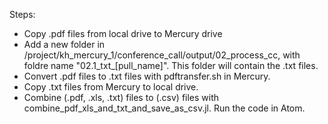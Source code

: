 Steps:
- Copy .pdf files from local drive to Mercury drive
- Add a new folder in /project/kh_mercury_1/conference_call/output/02_process_cc, with foldre name "02.1_txt_[pull_name]". This folder will contain the .txt files.
- Convert .pdf files to .txt files with pdftransfer.sh in Mercury.
- Copy .txt files from Mercury to local drive.
- Combine (.pdf, .xls, .txt) files to (.csv) files with combine_pdf_xls_and_txt_and_save_as_csv.jl. Run the code in Atom.
